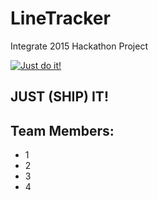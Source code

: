 # LineTracker
Integrate 2015 Hackathon Project

[![Just do it!](https://media0.giphy.com/media/GcSqyYa2aF8dy/200.gif)](https://media0.giphy.com/media/GcSqyYa2aF8dy/200.gif)

## JUST (SHIP) IT!

## Team Members:
* 1
* 2
* 3
* 4
